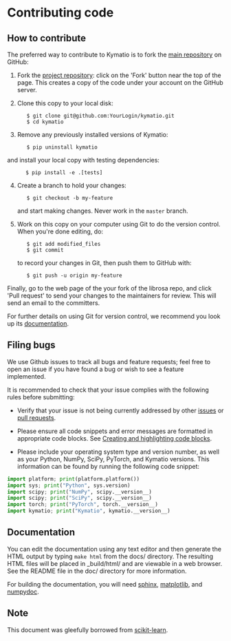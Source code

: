 
Contributing code
=================

How to contribute
-----------------

The preferred way to contribute to Kymatio is to fork the 
[main repository](http://github.com/kymatio/kymatio/) on
GitHub:

1. Fork the [project repository](http://github.com/kymatio/kymatio):
   click on the 'Fork' button near the top of the page. This creates
   a copy of the code under your account on the GitHub server.

2. Clone this copy to your local disk:

          $ git clone git@github.com:YourLogin/kymatio.git
          $ cd kymatio

3. Remove any previously installed versions of Kymatio:
            
          $ pip uninstall kymatio

and install your local copy with testing dependencies:

          $ pip install -e .[tests]

4. Create a branch to hold your changes:

          $ git checkout -b my-feature

   and start making changes. Never work in the ``master`` branch.

5. Work on this copy on your computer using Git to do the version
   control. When you're done editing, do:

          $ git add modified_files
          $ git commit

   to record your changes in Git, then push them to GitHub with:

          $ git push -u origin my-feature

Finally, go to the web page of the your fork of the librosa repo,
and click 'Pull request' to send your changes to the maintainers for
review. This will send an email to the committers.

For further details on using Git for version control, we recommend you look
up its [documentation](http://git-scm.com/documentation).



Filing bugs
-----------
We use Github issues to track all bugs and feature requests; feel free to
open an issue if you have found a bug or wish to see a feature implemented.

It is recommended to check that your issue complies with the
following rules before submitting:

-  Verify that your issue is not being currently addressed by other
   [issues](https://github.com/kymatio/kymatio/issues?q=)
   or [pull requests](https://github.com/kymatio/kymatio/pulls?q=).

-  Please ensure all code snippets and error messages are formatted in
   appropriate code blocks.
   See [Creating and highlighting code blocks](https://help.github.com/articles/creating-and-highlighting-code-blocks).

-  Please include your operating system type and version number, as well
   as your Python, NumPy, SciPy, PyTorch, and Kymatio versions. This information
   can be found by running the following code snippet:

  ```python
  import platform; print(platform.platform())
  import sys; print("Python", sys.version)
  import scipy; print("NumPy", scipy.__version__)
  import scipy; print("SciPy", scipy.__version__)
  import torch; print("PyTorch", torch.__version__)
  import kymatio; print("Kymatio", kymatio.__version__)
  ```

Documentation
-------------

You can edit the documentation using any text editor and then generate
the HTML output by typing ``make html`` from the docs/ directory.
The resulting HTML files will be placed in _build/html/ and are viewable 
in a web browser. See the README file in the doc/ directory for more information.

For building the documentation, you will need 
[sphinx](http://sphinx.pocoo.org/),
[matplotlib](http://matplotlib.sourceforge.net/), and [numpydoc](https://pypi.python.org/pypi/numpydoc).

Note
----
This document was gleefully borrowed from [scikit-learn](http://scikit-learn.org/).
